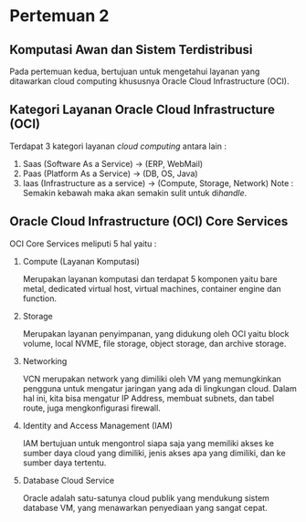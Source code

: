 # Pertemuan 2

## Komputasi Awan dan Sistem Terdistribusi

Pada pertemuan kedua, bertujuan untuk mengetahui layanan yang ditawarkan cloud computing khususnya Oracle Cloud Infrastructure (OCI).

## Kategori Layanan Oracle Cloud Infrastructure (OCI)

Terdapat 3 kategori layanan _cloud computing_ antara lain :

1. Saas (Software As a Service) -> (ERP, WebMail)
2. Paas (Platform As a Service) -> (DB, OS, Java)
3. Iaas (Infrastructure as a service) -> (Compute, Storage, Network)
   Note : Semakin kebawah maka akan semakin sulit untuk di*handle*.

## Oracle Cloud Infrastructure (OCI) Core Services

OCI Core Services meliputi 5 hal yaitu :

1. Compute (Layanan Komputasi)

   Merupakan layanan komputasi dan terdapat 5 komponen yaitu bare metal, dedicated virtual host, virtual machines, container engine dan function.

2. Storage

   Merupakan layanan penyimpanan, yang didukung oleh OCI yaitu block volume, local NVME, file storage, object storage, dan archive storage.

3. Networking

   VCN merupakan network yang dimiliki oleh VM yang memungkinkan pengguna untuk mengatur jaringan yang ada di lingkungan cloud. Dalam hal ini, kita bisa mengatur IP Address, membuat subnets, dan tabel route, juga mengkonfigurasi firewall.

4. Identity and Access Management (IAM)

   IAM bertujuan untuk mengontrol siapa saja yang memiliki akses ke sumber daya cloud yang dimiliki, jenis akses apa yang dimiliki, dan ke sumber daya tertentu.

5. Database Cloud Service

   Oracle adalah satu-satunya cloud publik yang mendukung sistem database VM, yang menawarkan penyediaan yang sangat cepat.
